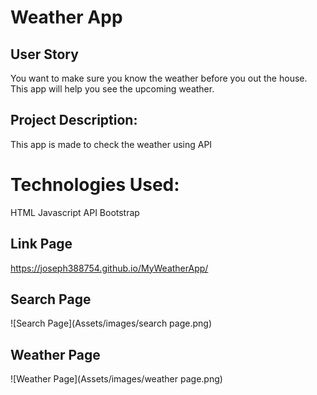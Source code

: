# Weather App 

## User Story
You want to make sure you know the weather before you out the house. 
This app will help you see the upcoming weather.

## Project Description:
This app is made to check the weather using API

# Technologies Used:
HTML 
Javascript
API
Bootstrap

## Link Page
https://joseph388754.github.io/MyWeatherApp/

## Search Page
![Search Page](Assets/images/search page.png)


## Weather Page
![Weather Page](Assets/images/weather page.png)
